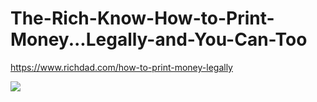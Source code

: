 # The-Rich-Know-How-to-Print-Money...Legally-and-You-Can-Too
https://www.richdad.com/how-to-print-money-legally


![](https://www.richdad.com/getattachment/271a2a32-0e67-48e5-be2d-9fc0bef82a49/New-Rule-of-Money-8-Since-Money-Is-Becoming-Wort)
